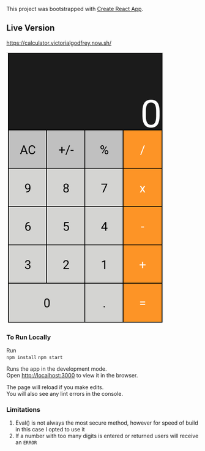This project was bootstrapped with [Create React App](https://github.com/facebook/create-react-app).

## Live Version

https://calculator.victorialgodfrey.now.sh/


![](calcpicture.png)

### To Run Locally

Run  
`npm install`
`npm start`

Runs the app in the development mode.<br>
Open [http://localhost:3000](http://localhost:3000) to view it in the browser.

The page will reload if you make edits.<br>
You will also see any lint errors in the console.

### Limitations
1. Eval() is not always the most secure method, however for speed of build in this case I opted to use it
2. If a number with too many digits is entered or returned users will receive an `ERROR`



